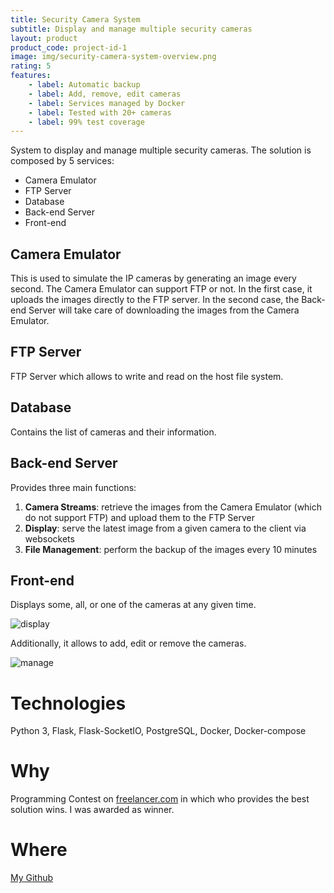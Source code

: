 ```yaml
---
title: Security Camera System
subtitle: Display and manage multiple security cameras
layout: product
product_code: project-id-1
image: img/security-camera-system-overview.png
rating: 5
features:
    - label: Automatic backup
    - label: Add, remove, edit cameras
    - label: Services managed by Docker
    - label: Tested with 20+ cameras
    - label: 99% test coverage
---
```

System to display and manage multiple security cameras.
The solution is composed by 5 services:
- Camera Emulator
- FTP Server
- Database
- Back-end Server
- Front-end

## Camera Emulator
This is used to simulate the IP cameras by generating an image every second.
The Camera Emulator can support FTP or not. In the first case, it uploads the images directly to the FTP server. In the second case, the Back-end Server will take care of downloading the images from the Camera Emulator.
## FTP Server
FTP Server which allows to write and read on the host file system.
## Database
Contains the list of cameras and their information.
## Back-end Server
Provides three main functions:
1. **Camera Streams**: retrieve the images from the Camera Emulator (which do not support FTP) and upload them to the FTP Server
2. **Display**: serve the latest image from a given camera to the
client via websockets
3. **File Management**: perform the backup of the images every 10 minutes

## Front-end
Displays some, all, or one of the cameras at any given time.

![display](img/camera-display.png)

Additionally, it allows to add, edit or remove the cameras.

![manage](img/manage.png)

# Technologies
Python 3, Flask, Flask-SocketIO, PostgreSQL, Docker, Docker-compose
# Why
Programming Contest on [freelancer.com](https://www.freelancer.com/dashboard) in which who provides the best solution wins. I was awarded as winner.
# Where
[My Github](https://github.com/marcello-dev/security)

